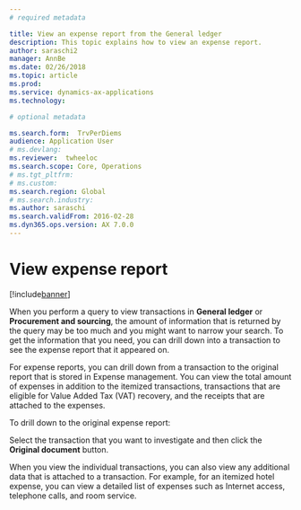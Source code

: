 ```yaml
---
# required metadata

title: View an expense report from the General ledger
description: This topic explains how to view an expense report.
author: saraschi2
manager: AnnBe
ms.date: 02/26/2018
ms.topic: article
ms.prod: 
ms.service: dynamics-ax-applications
ms.technology: 

# optional metadata

ms.search.form:  TrvPerDiems
audience: Application User
# ms.devlang: 
ms.reviewer:  twheeloc
ms.search.scope: Core, Operations
# ms.tgt_pltfrm: 
# ms.custom: 
ms.search.region: Global
# ms.search.industry: 
ms.author: saraschi
ms.search.validFrom: 2016-02-28
ms.dyn365.ops.version: AX 7.0.0
---
```


# View expense report

[!include[banner](../includes/banner.md)]

When you perform a query to view transactions in **General ledger** or **Procurement and sourcing**, the amount of information that is 
returned by the query may be too much and you might want to narrow your search. To get the information that you need, you can drill down
into a transaction to see the expense report that it appeared on. 

For expense reports, you can drill down from a transaction to the original report that is stored in Expense management. You can view 
the total amount of expenses in addition to the itemized transactions, transactions that are eligible for Value Added Tax (VAT) 
recovery, and the receipts that are attached to the expenses. 

To drill down to the original expense report: 

Select the transaction that you want to investigate and then click the **Original document** button. 

When you view the individual transactions, you can also view any additional data that is attached to a transaction. For example, for an
itemized hotel expense, you can view a detailed list of expenses such as Internet access, telephone calls, and room service. 
